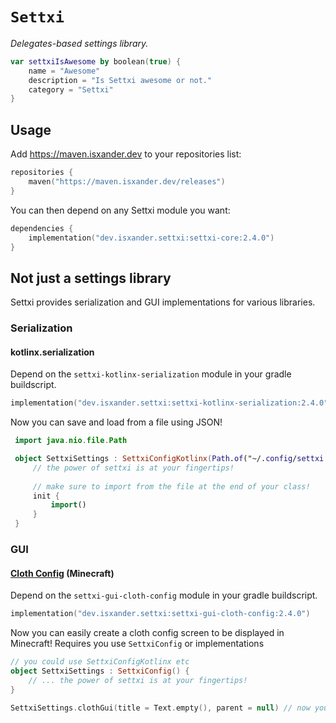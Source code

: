 # `Settxi`
*Delegates-based settings library.*

```kt
var settxiIsAwesome by boolean(true) {
    name = "Awesome"
    description = "Is Settxi awesome or not."
    category = "Settxi"
}
```

## Usage
Add https://maven.isxander.dev to your repositories list:
```kts
repositories {
    maven("https://maven.isxander.dev/releases")
}
```

You can then depend on any Settxi module you want:
```kts
dependencies {
    implementation("dev.isxander.settxi:settxi-core:2.4.0")
}
```

## Not just a settings library
Settxi provides serialization and GUI implementations for various libraries.

### Serialization
#### kotlinx.serialization
Depend on the `settxi-kotlinx-serialization` module in your gradle buildscript.

```kts
implementation("dev.isxander.settxi:settxi-kotlinx-serialization:2.4.0")
```

Now you can save and load from a file using JSON!

```kt
 import java.nio.file.Path

 object SettxiSettings : SettxiConfigKotlinx(Path.of("~/.config/settxi.json")) {
     // the power of settxi is at your fingertips!
     
     // make sure to import from the file at the end of your class!
     init {
         import()
     }
 }
```

### GUI
#### [Cloth Config](https://github.com/shedaniel/cloth-config) (Minecraft)
Depend on the `settxi-gui-cloth-config` module in your gradle buildscript.

```kts
implementation("dev.isxander.settxi:settxi-gui-cloth-config:2.4.0")
```

Now you can easily create a cloth config screen to be displayed in Minecraft!
Requires you use `SettxiConfig` or implementations

```kt
// you could use SettxiConfigKotlinx etc
object SettxiSettings : SettxiConfig() {
    // ... the power of settxi is at your fingertips!
}

SettxiSettings.clothGui(title = Text.empty(), parent = null) // now you have a Screen
```
